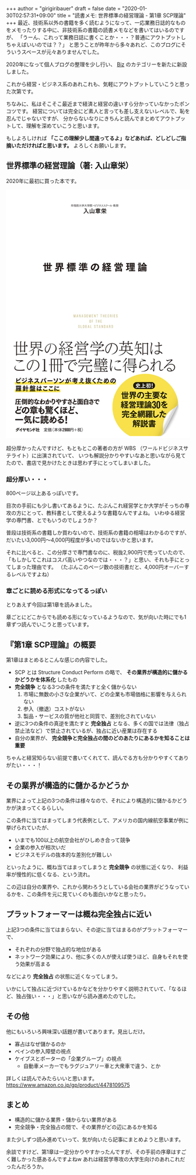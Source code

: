 +++
author = "girigiribauer"
draft = false
date = "2020-01-30T02:57:31+09:00"
title = "読書メモ: 世界標準の経営理論 - 第1章 SCP理論"
+++
最近、技術系以外の書籍を多く読むようになって、一応業務日誌的なものをメモったりする中に、非技術系の書籍の読書メモなどを書いてはいるのですが、
「うーん、これって業務日誌に書くことか・・・？普通にアウトプットしちゃえばいいのでは？？」
と思うことが昨年から多々あれど、このブログにそういうスペースが元々ありませんでした。

2020年になって個人ブログの整理を少し行い、 [Biz](https://girigiribauer.com/biz/) のカテゴリーを新たに新設しました。

これから経営・ビジネス系のあれこれも、気軽にアウトプットしていこうと思った次第です。

ちなみに、私はそこそこ最近まで経済と経営の違いすら分かっていなかったポンコツです。
経営については完全にど素人と言っても差し支えないレベルで、恥を忍んでじゃないですが、
分からないなりにきちんと読んでまとめてアウトプットして、理解を深めていこうと思います。

もしよろしければ **「ここの理解少し間違ってるよ」などあれば、どしどしご指摘いただければと思います。**
よろしくお願いします。



## 世界標準の経営理論（著: 入山章栄）

2020年に最初に買った本です。

![世界標準の経営理論](resource01.jpg)

超分厚かったんですけど、もともとこの著者の方が WBS （ワールドビジネスサテライト）に出演されていて、
いつも解説分かりやすいなあと思いながら見てたので、書店で見かけたときは思わず手にとってしまいました。

### 超分厚い・・・

800ページ以上あるっぽいです。

目次の手前にも少し書いてあるように、たぶんこれ経営学とか大学がそっちの専攻の方にとって、教科書として使えるような書籍なんですよね。
いわゆる経営学の専門書、とでもいうのでしょうか？

普段は技術系の書籍しか買わないので、技術系の書籍の相場はわかるのですが、
だいたい3,000円〜4,000円程度が多いのではないかと思います。

それに比べると、この分厚さで専門書なのに、税抜2,900円で売っていたので、
「もしかしてこれはコスパ高いやつなのでは・・・？」と思い、それも手にとってしまった理由です。
（たぶんこのページ数の技術書だと、4,000円オーバーするレベルですよね）

### 章ごとに読める形式になってるっぽい

とりあえず今回は第1章を読みました。

章ごとにどこからでも読める形になっているようなので、気が向いた時にでも1章ずつ読んでいこうと思っています。



## 『第1章 SCP理論』の概要

第1章はまとめるとこんな感じの内容でした。

- SCP とは Structure Conduct Perform の略で、 **その業界が構造的に儲かるかどうかを体系化** したもの
- **完全競争** となる3つの条件を満たすと全く儲からない
    1. 市場に無数の小さな企業がいて、どの企業も市場価格に影響を与えられない
    1. 参入（撤退）コストがない
    1. 製品・サービスの質が他社と同質で、差別化されていない
- 逆に3つの条件の真逆を満たすと **完全独占** となる、多くの国では法律（独占禁止法など）で禁止されているが、独占に近い産業は存在する
- 自分の業界が、 **完全競争と完全独占の間のどのあたりにあるかを知ることは重要**

ちゃんと経営知らない前提で書いてくれてて、読んでる方も分かりやすくてありがたい・・・！



## その業界が構造的に儲かるかどうか

業界によって上記の3つの条件は様々なので、それにより構造的に儲かるかどうかが決まってくるらしい。

この条件に当てはまってしまう代表例として、アメリカの国内線航空事業が例に挙げられていたが、

- いまでも100以上の航空会社がひしめき合って競争
- 企業の参入が相次いだ
- ビジネスモデルの抜本的な差別化が難しい

といったように、概ね当てはまってしまうと **完全競争** の状態に近くなり、
利益率が慢性的に低くなる、という流れ。

この辺は自分の業界や、これから関わろうとしている会社の業界がどうなっているかを、この条件を元に見ていくのも面白いかなと思ったり。



## プラットフォーマーは概ね完全独占に近い

上記3つの条件に当てはまらない、その逆に当てはまるのがプラットフォーマーで、

- それぞれの分野で独占的な地位がある
- ネットワーク効果により、他に多くの人が使えば使うほど、自身もそれを使う効果が高まる

などにより **完全独占** の状態に近くなってしまう。

いかにして独占に近づけているかなどを分かりやすく説明されていて、「なるほど、独占強い・・・」と思いながら読み進めたのでした。



## その他

他にもいろいろ興味深い話題が書いてあります。見出しだけ。

- 寡占はなぜ儲かるのか
- ベインの参入障壁の視点
- ケイブスとポーターの「企業グループ」の視点
    - 自動車メーカーでもラグジュアリー車と大衆車で違う、とか

詳しくは読んでみたらいいと思います。 https://www.amazon.co.jp/gp/product/4478109575



## まとめ

- 構造的に儲かる業界・儲からない業界がある
- 完全競争・完全独占の間で、その業界がどの辺にあるかを知る

また少しずつ読み進めていって、気が向いたら記事にまとめようと思います。

余談ですけど、第1章は一定分かりやすかったんですが、その手前の序章はすごく難しかった感あるんですよねw
あれは経営学専攻の大学生向けのあれこれだったんだろうか。
